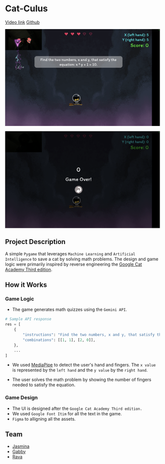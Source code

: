 # Cat-Culus

[Video link](https://www.youtube.com/watch?v=ToHxbKb4sEQ)
[Github](https://github.com/mravaloarison/cat-culus)

![Hand detected](assets/screenshots_hand_detected.png)

![Game Over](assets/screenshots_game_over.png)

## Project Description

A simple `Pygame` that leverages `Machine Learning` and `Artificial Intelligence` to save a cat by solving math problems. The design and game logic were primarily inspired by reverse engineering the [Google Cat Academy Third edition](https://doodles.google/doodle/halloween-2024/).

## How it Works

### Game Logic

-   The game generates math quizzes using the `Gemini API`.

```python
# Sample API response
res = [
    {
        "instructions": "Find the two numbers, x and y, that satisfy the equation: x + y = 2.",
        "combinations": [[1, 1], [2, 0]],
    },
    ...
]
```

-   We used [MediaPipe](https://mediapipe-studio.webapps.google.com/home) to detect the user's hand and fingers. The `x value` is represented by the `left hand` and the `y value` by the `right hand`.

-   The user solves the math problem by showing the number of fingers needed to satisfy the equation.

### Game Design

-   The UI is designed after the `Google Cat Academy Third edition.`
-   We used `Google Font Itim` for all the text in the game.
-   `Figma` to alligning all the assets.

## Team

-   [Jasmina](https://www.linkedin.com/in/jasmina-abdullaeva-142a55207/)
-   [Gabby](https://www.linkedin.com/in/gabriela-angarita-6b85a1299/)
-   [Rava](https://www.linkedin.com/in/mravaloarison/)
